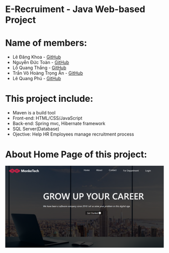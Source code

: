 # E-Recruiment - Java Web-based Project
# Name of members:
* Lê Đăng Khoa  - <a href="https://github.com/khoaLe12">GitHub</a>
* Nguyễn Đức Toàn - <a href="https://github.com/Toannd832">GitHub</a>
* Lồ Quang Thắng  - <a href="https://github.com/Quang-Thang">GitHub</a>
* Trần Võ Hoàng Trọng Ân  - <a href="https://github.com/JTRerer">GitHub</a>
* Lê Quang Phú -  <a href="https://github.com/Minstreal1">GitHub</a>
# This project include:
* Maven is a build tool
* Front-end: HTML/CSS/JavaScript
* Back-end: Spring mvc, Hibernate framework 
* SQL Server(Database)
* Ojective: Help HR Employees manage recruitment process 
# About Home Page of this project:
![alt](homepage.png)
